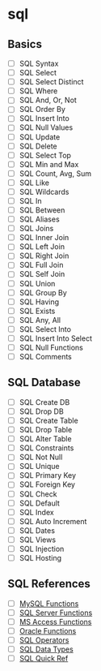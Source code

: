 # sql

## Basics
- [ ] SQL Syntax
- [ ] SQL Select
- [ ] SQL Select Distinct
- [ ] SQL Where
- [ ] SQL And, Or, Not
- [ ] SQL Order By
- [ ] SQL Insert Into
- [ ] SQL Null Values
- [ ] SQL Update
- [ ] SQL Delete
- [ ] SQL Select Top
- [ ] SQL Min and Max
- [ ] SQL Count, Avg, Sum
- [ ] SQL Like
- [ ] SQL Wildcards
- [ ] SQL In
- [ ] SQL Between
- [ ] SQL Aliases
- [ ] SQL Joins
- [ ] SQL Inner Join
- [ ] SQL Left Join
- [ ] SQL Right Join
- [ ] SQL Full Join
- [ ] SQL Self Join
- [ ] SQL Union
- [ ] SQL Group By
- [ ] SQL Having
- [ ] SQL Exists
- [ ] SQL Any, All
- [ ] SQL Select Into
- [ ] SQL Insert Into Select
- [ ] SQL Null Functions
- [ ] SQL Comments

## SQL Database
- [ ] SQL Create DB
- [ ] SQL Drop DB
- [ ] SQL Create Table
- [ ] SQL Drop Table
- [ ] SQL Alter Table
- [ ] SQL Constraints
- [ ] SQL Not Null
- [ ] SQL Unique
- [ ] SQL Primary Key
- [ ] SQL Foreign Key
- [ ] SQL Check
- [ ] SQL Default
- [ ] SQL Index
- [ ] SQL Auto Increment
- [ ] SQL Dates
- [ ] SQL Views
- [ ] SQL Injection
- [ ] SQL Hosting

## SQL References
- [ ] [MySQL Functions](https://www.w3schools.com/sql/sql_ref_mysql.asp)
- [ ] [SQL Server Functions](https://www.w3schools.com/sql/sql_ref_sqlserver.asp)
- [ ] [MS Access Functions](https://www.w3schools.com/sql/sql_ref_msaccess.asp)
- [ ] [Oracle Functions](https://www.w3schools.com/sql/sql_ref_oracle.asp)
- [ ] [SQL Operators](https://www.w3schools.com/sql/sql_operators.asp)
- [ ] [SQL Data Types](https://www.w3schools.com/sql/sql_datatypes.asp)
- [ ] [SQL Quick Ref](https://www.w3schools.com/sql/sql_quickref.asp)
